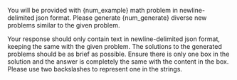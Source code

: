 You will be provided with {num_example} math problem in newline-delimited json format. Please generate {num_generate} diverse new problems similar to the given problem. 

Your response should only contain text in newline-delimited json format, keeping the same with the given problem. The solutions to the generated problems should be as brief as possible. Ensure there is only one box in the solution and the answer is completely the same with the content in the box. Please use two backslashes to represent one in the strings.